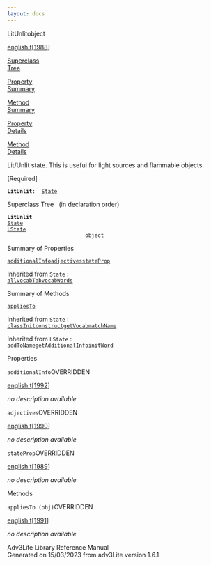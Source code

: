 ```yaml
---
layout: docs
---
```

<span class="title">LitUnlit</span><span class="type">object</span>

[english.t](../file/english.t.html)\[[1988](../source/english.t.html#1988)\]

[Superclass  
Tree](#_SuperClassTree_)

[Property  
Summary](#_PropSummary_)

[Method  
Summary](#_MethodSummary_)

[Property  
Details](#_Properties_)

[Method  
Details](#_Methods_)

<div class="fdesc">

Lit/Unlit state. This is useful for light sources and flammable objects.

\[Required\]

**`LitUnlit`**` :   `[`State`](../object/State.html)

</div>

<span id="_SuperClassTree_"></span>

<div class="mjhd">

<span class="hdln">Superclass Tree</span>   (in declaration order)

</div>

**`LitUnlit`**  
[`State`](../object/State.html)  
[`LState`](../object/LState.html)  
`                         object`  
<span id="_PropSummary_"></span>

<div class="mjhd">

<span class="hdln">Summary of Properties</span>  

</div>

[`additionalInfo`](#additionalInfo)[`adjectives`](#adjectives)[`stateProp`](#stateProp)

Inherited from `State` :  
[`all`](../object/State.html#all)[`vocabTab`](../object/State.html#vocabTab)[`vocabWords`](../object/State.html#vocabWords)



<span id="_MethodSummary_"></span>

<div class="mjhd">

<span class="hdln">Summary of Methods</span>  

</div>

[`appliesTo`](#appliesTo)

Inherited from `State` :  
[`classInit`](../object/State.html#classInit)[`construct`](../object/State.html#construct)[`getVocab`](../object/State.html#getVocab)[`matchName`](../object/State.html#matchName)

Inherited from `LState` :  
[`addToName`](../object/LState.html#addToName)[`getAdditionalInfo`](../object/LState.html#getAdditionalInfo)[`initWord`](../object/LState.html#initWord)

<span id="_Properties_"></span>

<div class="mjhd">

<span class="hdln">Properties</span>  

</div>

<span id="additionalInfo"></span>

`additionalInfo`<span class="rem">OVERRIDDEN</span>

[english.t](../file/english.t.html)\[[1992](../source/english.t.html#1992)\]

<div class="desc">

*no description available*

</div>

<span id="adjectives"></span>

`adjectives`<span class="rem">OVERRIDDEN</span>

[english.t](../file/english.t.html)\[[1990](../source/english.t.html#1990)\]

<div class="desc">

*no description available*

</div>

<span id="stateProp"></span>

`stateProp`<span class="rem">OVERRIDDEN</span>

[english.t](../file/english.t.html)\[[1989](../source/english.t.html#1989)\]

<div class="desc">

*no description available*

</div>

<span id="_Methods_"></span>

<div class="mjhd">

<span class="hdln">Methods</span>  

</div>

<span id="appliesTo"></span>

`appliesTo (obj)`<span class="rem">OVERRIDDEN</span>

[english.t](../file/english.t.html)\[[1991](../source/english.t.html#1991)\]

<div class="desc">

*no description available*

</div>

<div class="ftr">

Adv3Lite Library Reference Manual  
Generated on 15/03/2023 from adv3Lite version 1.6.1

</div>
